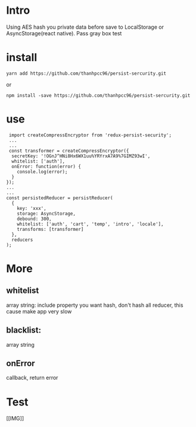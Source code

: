 # Intro

Using AES hash you private data before save to LocalStorage or AsyncStorage(react native). Pass gray box test

# install

```
yarn add https://github.com/thanhpcc96/persist-sercurity.git
```

or

```
npm install -save https://github.com/thanhpcc96/persist-sercurity.git
```

# use

```
 import createCompressEncryptor from 'redux-persist-security';
 ...
 ...
 const transformer = createCompressEncryptor({
  secretKey: '!OGnJ^HNi8Hx6WX1uu%YRYrxA7A9%7GIMZ93wI',
  whitelist: ['auth'],
  onError: function(error) {
    console.log(error);
  }
});
...
...
const persistedReducer = persistReducer(
  {
    key: 'xxx',
    storage: AsyncStorage,
    debound: 300,
    whitelist: ['auth', 'cart', 'temp', 'intro', 'locale'],
    transforms: [transformer]
  },
  reducers
);
```

# More

## whitelist

array string: include property you want hash, don't hash all reducer, this cause make app very slow

## blacklist:

array string

## onError

callback, return error

# Test
[[IMG]]
